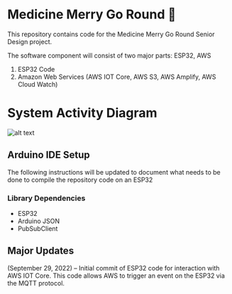 # Medicine Merry Go Round 🎠

This repository contains code for the Medicine Merry Go Round Senior Design project.

The software component will consist of two major parts: ESP32, AWS
1. ESP32 Code
2. Amazon Web Services (AWS IOT Core, AWS S3, AWS Amplify, AWS Cloud Watch)

# System Activity Diagram
![alt text](https://github.com/kobemartin/SeniorDesign/SystemActivityDiagram.jpg?raw=true)



## Arduino IDE Setup
The following instructions will be updated to document what needs to be done to compile the repository code on an ESP32
### Library Dependencies
- ESP32
- Arduino JSON
- PubSubClient



## Major Updates
(September 29, 2022) – Initial commit of ESP32 code for interaction with AWS IOT Core. This code allows AWS to trigger an event on the ESP32 via the MQTT protocol.
